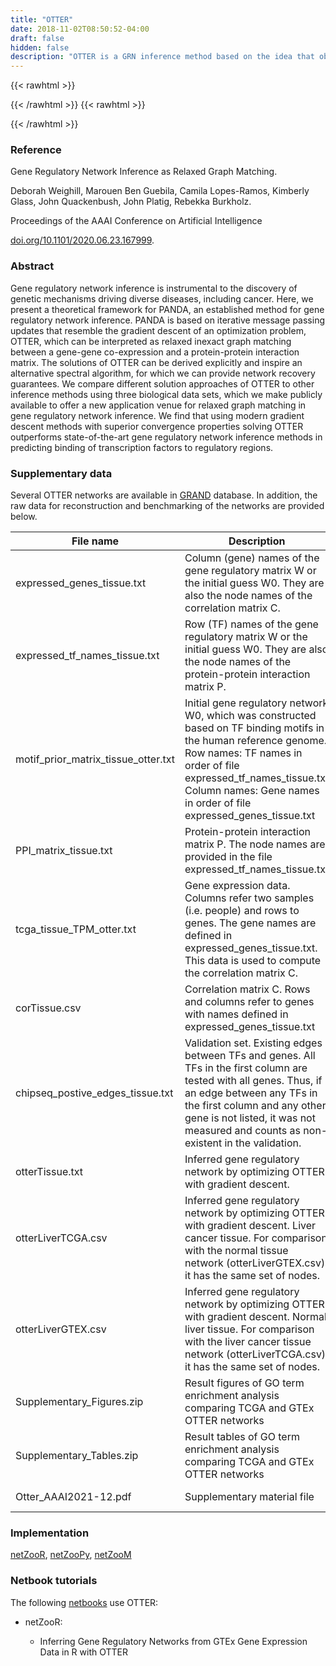 ```yaml
---
title: "OTTER"
date: 2018-11-02T08:50:52-04:00
draft: false
hidden: false
description: "OTTER is a GRN inference method based on the idea that observed biological data (PPI data and gene co-expression data) are projections of a bipartite GRN between TFs and genes. Specifically, PPI data represent the projection of the GRN onto the TF-TF space and gene co-expression data represent the projection of the GRN onto the gene-gene space. OTTER reframes the problem of GRN inference as a problem of relaxed graph matching and finds a GRN that has optimal agreement with the observed PPI and coexpression data. The OTTER objective function is tunable in two ways: first, one can prioritize matching the PPI data or the coexpression data more heavily depending on one's confidence in the data source; second, there is a regularization parameter that can be applied to induce sparsity on the estimated GRN. The OTTER objective function can be solved using spectral decomposition techniques and gradient descent; the latter is shown to be closely related to the PANDA message-passing approach (Glass et al. 2013)."
---
```


{{< rawhtml >}}
<script type='text/javascript' src='https://d1bxh8uas1mnw7.cloudfront.net/assets/embed.js'></script>
{{< /rawhtml >}}
{{< rawhtml >}}
<div data-badge-popover="right" data-badge-type="donut" data-doi="10.1101/2020.06.23.167999" data-hide-no-mentions="true" class="altmetric-embed"></div>
{{< /rawhtml >}}

### Reference

Gene Regulatory Network Inference as Relaxed Graph Matching. 

Deborah Weighill, Marouen Ben Guebila, Camila Lopes-Ramos, Kimberly Glass, John Quackenbush, John Platig, Rebekka Burkholz.

Proceedings of the AAAI Conference on Artificial Intelligence

[doi.org/10.1101/2020.06.23.167999](https://ojs.aaai.org/index.php/AAAI/article/view/17230).

### Abstract

Gene regulatory network inference is instrumental to the discovery of genetic mechanisms driving diverse diseases, including cancer. Here, we present a theoretical framework for PANDA, an established method for gene regulatory network inference. PANDA is based on iterative message passing updates that resemble the gradient descent of an optimization problem, OTTER, which can be interpreted as relaxed inexact graph matching between a gene-gene co-expression and a protein-protein interaction matrix. The solutions of OTTER can be derived explicitly and inspire an alternative spectral algorithm, for which we can provide network recovery guarantees. We compare different solution approaches of OTTER to other inference methods using three biological data sets, which we make publicly available to offer a new application venue for relaxed graph matching in gene regulatory network inference. We find that using modern gradient descent methods with superior convergence properties solving OTTER outperforms state-of-the-art gene regulatory network inference methods in predicting binding of transcription factors to regulatory regions.

### Supplementary data

Several OTTER networks are available in [GRAND](https://grand.networkmedicine.org/cancers/) database. In addition, the raw data for reconstruction and benchmarking of the networks are provided below.

| File name                 | Description | Link |
|---------------------------|-------------|-------|
| expressed_genes_tissue.txt | Column (gene) names of the gene regulatory matrix W or the initial guess W0. They are also the node names of the correlation matrix C. | [breast](https://netzoo.s3.us-east-2.amazonaws.com/supData/otter/DataS1_Breast/expressed_genes_breast.txt), [cervix](https://netzoo.s3.us-east-2.amazonaws.com/supData/otter/DataS2_Cervix/expressed_genes_cervix.txt), [liver](https://netzoo.s3.us-east-2.amazonaws.com/supData/otter/DataS3_Liver/expressed_genes_liver.txt), [liver_tcga_gtex](https://netzoo.s3.us-east-2.amazonaws.com/supData/otter/expressed_genes_liver_TCGA_and_GTEx.txt) |
| expressed_tf_names_tissue.txt | Row (TF) names of the gene regulatory matrix W or the initial guess W0. They are also the node names of the protein-protein interaction matrix P. | [breast](https://netzoo.s3.us-east-2.amazonaws.com/supData/otter/DataS1_Breast/expressed_tf_names_breast.txt), [cervix](https://netzoo.s3.us-east-2.amazonaws.com/supData/otter/DataS2_Cervix/expressed_tf_names_cervix.txt), [liver](https://netzoo.s3.us-east-2.amazonaws.com/supData/otter/DataS3_Liver/expressed_tf_names_liver.txt), [liver_tcga_gtex](https://netzoo.s3.us-east-2.amazonaws.com/supData/otter/expressed_tf_names_liver_TCGA_and_GTEx.txt) |
| motif_prior_matrix_tissue_otter.txt | Initial gene regulatory network W0, which was constructed based on TF binding motifs in the human reference genome. Row names: TF names in order of file expressed_tf_names_tissue.txt Column names: Gene names in order of file expressed_genes_tissue.txt | [breast](https://netzoo.s3.us-east-2.amazonaws.com/supData/otter/DataS1_Breast/motif_prior_matrix_breast.txt), [cervix](https://netzoo.s3.us-east-2.amazonaws.com/supData/otter/DataS2_Cervix/motif_prior_matrix_cervix.txt), [liver](https://netzoo.s3.us-east-2.amazonaws.com/supData/otter/DataS3_Liver/motif_prior_matrix_liver.txt), [liver_tcga_gtex](https://netzoo.s3.us-east-2.amazonaws.com/supData/otter/motif_prior_matrix_liver_TCGA_and_GTEx.txt) |
| PPI_matrix_tissue.txt | Protein-protein interaction matrix P. The node names are provided in the file expressed_tf_names_tissue.txt | [breast](https://netzoo.s3.us-east-2.amazonaws.com/supData/otter/PPI_matrix_breast.txt), [cervix](https://netzoo.s3.us-east-2.amazonaws.com/supData/otter/PPI_matrix_cervix.txt), [liver](https://netzoo.s3.us-east-2.amazonaws.com/supData/otter/PPI_matrix_bliver.txt), [liver_tcga_gtex](https://netzoo.s3.us-east-2.amazonaws.com/supData/otter/PPI_matrix_liver_TCGA_and_GTEx.txt) |
| tcga_tissue_TPM_otter.txt | Gene expression data. Columns refer two samples (i.e. people) and rows to genes. The gene names are defined in expressed_genes_tissue.txt. This data is used to compute the correlation matrix C. | [breast](https://netzoo.s3.us-east-2.amazonaws.com/supData/otter/DataS1_Breast/tcga_breast_TPM_otter.txt), [cervix](https://netzoo.s3.us-east-2.amazonaws.com/supData/otter/DataS2_Cervix/tcga_cervix_TPM_otter.txt), [tcga_liver](https://netzoo.s3.us-east-2.amazonaws.com/supData/otter/DataS3_Liver/tcga_liver_TPM_otter.txt)|
| corTissue.csv | Correlation matrix C. Rows and columns refer to genes with names defined in expressed_genes_tissue.txt |[breast](https://netzoo.s3.us-east-2.amazonaws.com/supData/otter/corBreast.csv), [cervix](https://netzoo.s3.us-east-2.amazonaws.com/supData/otter/corCervix.csv), [liver](https://netzoo.s3.us-east-2.amazonaws.com/supData/otter/corLiver.csv) |
| chipseq_postive_edges_tissue.txt | Validation set. Existing edges between TFs and genes. All TFs in the first column are tested with all genes. Thus, if an edge between any TFs in the first column and any other gene is not listed, it was not measured and counts as non-existent in the validation. | [breast](https://netzoo.s3.us-east-2.amazonaws.com/supData/otter/DataS1_Breast/chipseq_postive_edges_breast.txt), [cervix](https://netzoo.s3.us-east-2.amazonaws.com/supData/otter/DataS2_Cervix/chipseq_postive_edges_cervix.txt), [liver](https://netzoo.s3.us-east-2.amazonaws.com/supData/otter/DataS3_Liver/chipseq_postive_edges_liver.txt) |
| otterTissue.txt | Inferred gene regulatory network by optimizing OTTER with gradient descent. | [breast](https://netzoo.s3.us-east-2.amazonaws.com/supData/otter/otterBreast.csv), [cervix](https://netzoo.s3.us-east-2.amazonaws.com/supData/otter/otterCervix.csv), [liver](https://netzoo.s3.us-east-2.amazonaws.com/supData/otter/otterLiver.csv) |
| otterLiverTCGA.csv | Inferred gene regulatory network by optimizing OTTER with gradient descent. Liver cancer tissue. For comparison with the normal tissue network (otterLiverGTEX.csv), it has the same set of nodes. |  [liver_tcga](https://netzoo.s3.us-east-2.amazonaws.com/supData/otter/otterLiverTCGA.csv) |
| otterLiverGTEX.csv | Inferred gene regulatory network by optimizing OTTER with gradient descent. Normal liver tissue. For comparison with the liver cancer tissue network (otterLiverTCGA.csv), it has the same set of nodes. |  [liver_gtex](https://netzoo.s3.us-east-2.amazonaws.com/supData/otter/otterLiverGTEX.csv) |
| Supplementary_Figures.zip | Result figures of GO term enrichment analysis comparing TCGA and GTEx OTTER networks | [Supplementary figures](https://netzoo.s3.us-east-2.amazonaws.com/supData/otter/Supplementary_Figures.zip)
| Supplementary_Tables.zip  | Result tables of GO term enrichment analysis comparing TCGA and GTEx OTTER networks | [Supplementary tables](https://netzoo.s3.us-east-2.amazonaws.com/supData/otter/Supplementary_Tables.zip)
| Otter_AAAI2021-12.pdf | Supplementary material file | [Supplementary material](https://netzoo.s3.us-east-2.amazonaws.com/supData/otter/Otter_AAAI2021-12.pdf)

### Implementation

[netZooR](https://github.com/netZoo/netZooR), [netZooPy](https://github.com/netZoo/netZooPy), [netZooM](https://github.com/netZoo/netZooM)

### Netbook tutorials

The following [netbooks](http://netbooks.networkmedicine.org) use OTTER:

- netZooR:

	- Inferring Gene Regulatory Networks from GTEx Gene Expression Data in R with OTTER
